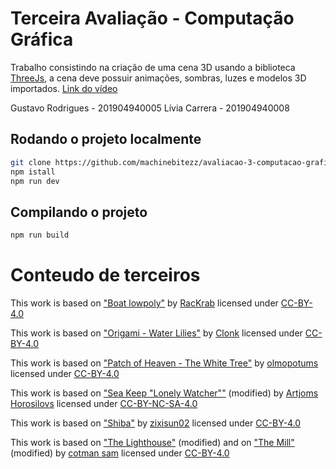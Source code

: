 # Terceira Avaliação - Computação Gráfica
Trabalho consistindo na criação de uma cena 3D usando a biblioteca [ThreeJs](https://github.com/mrdoob/three.js/), a cena deve possuir animações, sombras, luzes e modelos 3D importados. [Link do vídeo](https://youtu.be/dPaG7FxuYEk)


Gustavo Rodrigues - 201904940005
Lívia Carrera - 201904940008
## Rodando o projeto localmente

```bash
git clone https://github.com/machinebitezz/avaliacao-3-computacao-grafica.git
npm istall
npm run dev
```

## Compilando o projeto

```bash
npm run build
```

# Conteudo de terceiros
This work is based on ["Boat lowpoly"](https://sketchfab.com/3d-models/boat-lowpoly-7d9569d4f7f74e6aa2674e6c53c8c618) by [RacKrab](https://sketchfab.com/RacKrab) licensed under [CC-BY-4.0](http://creativecommons.org/licenses/by/4.0/)

This work is based on ["Origami - Water Lilies"](https://sketchfab.com/3d-models/origami-water-lilies-b02aeabe3e0b461cb214c90e5a6b3b75) by [Clonk](https://sketchfab.com/Clonk) licensed under [CC-BY-4.0](http://creativecommons.org/licenses/by/4.0/)

This work is based on ["Patch of Heaven - The White Tree"](https://sketchfab.com/3d-models/patch-of-heaven-the-white-tree-c57f1d68456348238ecf40f80f3fb3be) by [olmopotums](https://sketchfab.com/olmopotums) licensed under [CC-BY-4.0](http://creativecommons.org/licenses/by/4.0/)

This work is based on ["Sea Keep "Lonely Watcher""](https://sketchfab.com/3d-models/sea-keep-lonely-watcher-09a15a0c14cb4accaf060a92bc70413d) (modified) by [Artjoms Horosilovs](https://sketchfab.com/Artjoms_Horosilovs) licensed under [CC-BY-NC-SA-4.0](http://creativecommons.org/licenses/by-nc-sa/4.0/)

This work is based on ["Shiba"](https://sketchfab.com/3d-models/shiba-faef9fe5ace445e7b2989d1c1ece361c) by [zixisun02](https://sketchfab.com/zixisun51) licensed under [CC-BY-4.0](http://creativecommons.org/licenses/by/4.0/)

This work is based on ["The Lighthouse"](https://sketchfab.com/3d-models/the-lighthouse-1a85945dd2a840f594bf6cb003176a54) (modified) and on ["The Mill"](https://sketchfab.com/3d-models/the-mill-485266e0d43e46a7bc7850d3d957571a) (modified) by [cotman sam](https://sketchfab.com/cotman_sam) licensed under [CC-BY-4.0](http://creativecommons.org/licenses/by/4.0/)